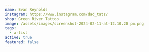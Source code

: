 ```yaml
---
name: Evan Reynolds
instagram: https://www.instagram.com/dad_tatz/
shop: Green River Tattoo
image: /assets/images/screenshot-2024-02-11-at-12.10.20 pm.png
tags:
  - artist
active: true
featured: false
---
```

